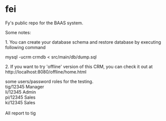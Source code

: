 fei
======

Fy's public repo for the BAAS system.


Some notes:
<p/>
1. You can create your database schema and restore database by executing following command
<p/>     mysql -ucrm crmdb < src/main/db/dump.sql
<p/>
2. If you want to try 'offline' version of this CRM, you can check it out at http://localhost:8080/offline/home.html

<p/>
some users/password roles for the testing.
<br/>
tig/12345   Manager
<br/>
li/12345    Admin
<br/>
pi/12345    Sales
<br/>
ki/12345    Sales
<br/>
<br/>
All report to tig
<br/>




